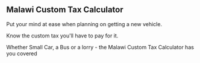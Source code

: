 ## Malawi Custom Tax Calculator

Put your mind at ease when planning on getting a new vehicle.

Know the custom tax you'll have to pay for it.

Whether Small Car, a Bus or a lorry - the Malawi Custom Tax Calculator has you covered
